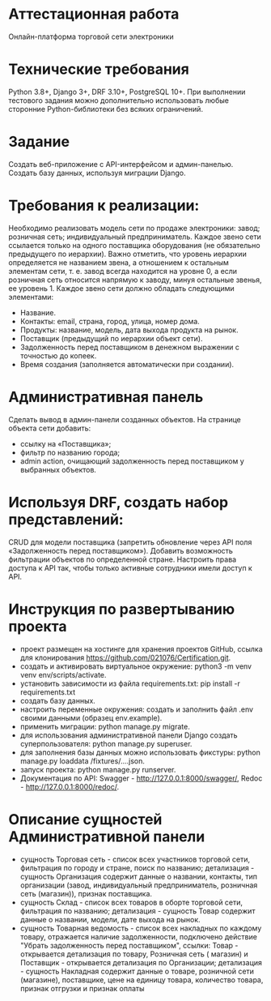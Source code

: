 # Аттестационная работа
Онлайн-платформа торговой сети электроники

# Технические требования
Python 3.8+, Django 3+, DRF 3.10+, PostgreSQL 10+.
При выполнении тестового задания можно дополнительно использовать любые сторонние Python-библиотеки без всяких
ограничений.

# Задание
Создать веб-приложение с API-интерфейсом и админ-панелью.
Создать базу данных, используя миграции Django.

# Требования к реализации:
Необходимо реализовать модель сети по продаже электроники: завод; розничная сеть; индивидуальный предприниматель.
Каждое звено сети ссылается только на одного поставщика оборудования (не обязательно предыдущего по иерархии). Важно
отметить, что уровень иерархии определяется не названием звена, а отношением к остальным элементам сети, т. е. завод
всегда находится на уровне 0, а если розничная сеть относится напрямую к заводу, минуя остальные звенья, ее уровень 1.
Каждое звено сети должно обладать следующими элементами:
- Название.
- Контакты: email, страна, город, улица, номер дома.
- Продукты: название, модель, дата выхода продукта на рынок.
- Поставщик (предыдущий по иерархии объект сети).
- Задолженность перед поставщиком в денежном выражении с точностью до копеек.
- Время создания (заполняется автоматически при создании).

# Административная панель
Сделать вывод в админ-панели созданных объектов.
На странице объекта сети добавить:
- ссылку на «Поставщика»;
- фильтр по названию города;
- admin action, очищающий задолженность перед поставщиком у выбранных объектов.

# Используя DRF, создать набор представлений:
CRUD для модели поставщика (запретить обновление через API поля «Задолженность перед поставщиком»).
Добавить возможность фильтрации объектов по определенной стране.
Настроить права доступа к API так, чтобы только активные сотрудники имели доступ к API.

# Инструкция по развертыванию проекта
- проект размещен на хостинге для хранения проектов GitHub, ссылка для
  клонирования https://github.com/021076/Certification.git.
- создать и активировать виртуальное окружение: python3 -m venv venv env/scripts/activate.
- установить зависимости из файла requirements.txt: pip install -r requirements.txt
- создать базу данных.
- настроить переменные окружения: создать и заполнить файл .env своими данными (образец env.example).
- применить миграции: python manage.py migrate.
- для использования административной панели Django создать суперпользователя: python manage.py superuser.
- для заполнения базы данных можно использовать фикстуры: python manage.py loaddata /fixtures/....json.
- запуск проекта: python manage.py runserver.
- Документация по API: Swagger - http://127.0.0.1:8000/swagger/, Redoc - http://127.0.0.1:8000/redoc/.

# Описание сущностей Административной панели
- сущность Торговая сеть - список всех участников торговой сети, фильтрация по городу и стране, поиск по названию;
  детализация - сущность Организация содержит данные о названии, контакты, тип организации (завод, индивидуальный
  предприниматель, розничная сеть (магазин)), признак поставщика.
- сущность Склад - список всех товаров в оборте торговой сети, фильтрация по названию; детализация - сущность Товар
  содержит данные о названии, модели, дате выхода на рынок.
- сущность Товарная ведомость - список всех накладных по каждому товару, отражается наличие задолженности, подключено
  действие "Убрать задолженность перед поставщиком", ссылки: Товар - открывается детализация по товару, Розничная сеть (
  магазин) и Поставщик - открывается детализация по Организации; детализация - сущность Накладная содержит данные о
  товаре, розничной сети (магазине), поставщике, цене на единицу товара, количество товара, признак отгрузки и признак
  оплаты